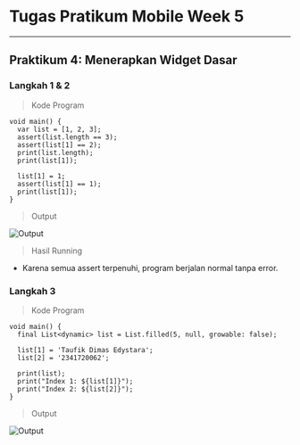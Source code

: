 # **Tugas Pratikum Mobile Week 5**

---

## **Praktikum 4: Menerapkan Widget Dasar**

### **Langkah 1 & 2**

> Kode Program

```
void main() {
  var list = [1, 2, 3];
  assert(list.length == 3);
  assert(list[1] == 2);
  print(list.length);
  print(list[1]);

  list[1] = 1;
  assert(list[1] == 1);
  print(list[1]);
}
```

> Output

![Output](img/p1.png)

> Hasil Running

- Karena semua assert terpenuhi, program berjalan normal tanpa error.

### **Langkah 3**

> Kode Program

```
void main() {
  final List<dynamic> list = List.filled(5, null, growable: false);

  list[1] = 'Taufik Dimas Edystara';
  list[2] = '2341720062';

  print(list);
  print("Index 1: ${list[1]}");
  print("Index 2: ${list[2]}");
}
```

> Output

![Output](img/p12.png)
